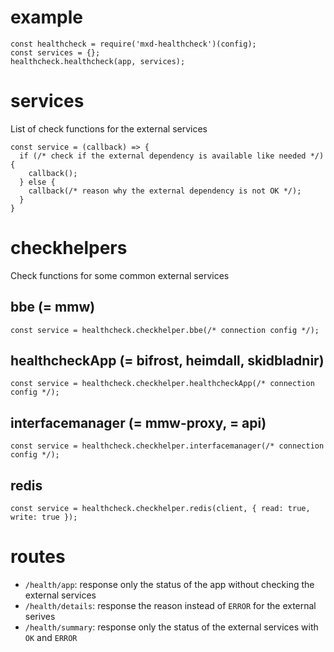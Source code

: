 # example

```
const healthcheck = require('mxd-healthcheck')(config);
const services = {};
healthcheck.healthcheck(app, services);
```


# services

List of check functions for the external services

```
const service = (callback) => {
  if (/* check if the external dependency is available like needed */) {
    callback();
  } else {
    callback(/* reason why the external dependency is not OK */);
  }
}
```


# checkhelpers

Check functions for some common external services

## bbe (= mmw)

```
const service = healthcheck.checkhelper.bbe(/* connection config */);
```

## healthcheckApp (= bifrost, heimdall, skidbladnir)

```
const service = healthcheck.checkhelper.healthcheckApp(/* connection config */);
```

## interfacemanager (= mmw-proxy, = api)

```
const service = healthcheck.checkhelper.interfacemanager(/* connection config */);
```

## redis

```
const service = healthcheck.checkhelper.redis(client, { read: true, write: true });
```


# routes

* ```/health/app```: response only the status of the app without checking the external services
* ```/health/details```: response the reason instead of ```ERROR``` for the external serives
* ```/health/summary```: response only the status of the external services with ```OK``` and ```ERROR``` 

